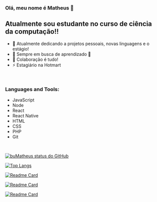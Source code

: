 ### Olá, meu nome é Matheus 👋

## Atualmente sou estudante no curso de ciência da computação!!

- 🔭 Atualmente dedicando a projetos pessoais, novas linguagens e o estágio!
- 🌱 Sempre em busca de aprendizado 🤣
- 👯 Colaboração é tudo!
- ⚡ Estagiário na Hotmart



<br />

### Languages and Tools:

- JavaScript
- Node
- React
- React Native
- HTML
- CSS
- PHP
- Git

<br />

[![buMatheus status do GitHub](https://github-readme-stats.vercel.app/api?username=buMatheus&show_icons=true&theme=tokyonight)](https://github.com/buMatheus/buMatheus)
<br />

[![Top Langs](https://github-readme-stats.vercel.app/api/top-langs/?username=buMatheus&layout=compact&theme=tokyonight)](https://github.com/buMatheus/buMatheus)
<br />

[![Readme Card](https://github-readme-stats.vercel.app/api/pin/?username=buMatheus&repo=envioFacil&theme=tokyonight)](https://github.com/buMatheus/envioFacil)
<br />

[![Readme Card](https://github-readme-stats.vercel.app/api/pin/?username=buMatheus&repo=appTilapias&theme=tokyonight)](https://github.com/buMatheus/appTilapias)
<br />


[![Readme Card](https://github-readme-stats.vercel.app/api/pin/?username=buMatheus&repo=carupi&theme=tokyonight)](https://github.com/buMatheus/carupi)
<br />

